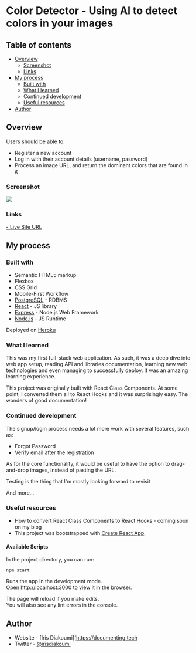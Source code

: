 # Color Detector - Using AI to detect colors in your images

## Table of contents

- [Overview](#overview)
  - [Screenshot](#screenshot)
  - [Links](#links)
- [My process](#my-process)
  - [Built with](#built-with)
  - [What I learned](#what-i-learned)
  - [Continued development](#continued-development)
  - [Useful resources](#useful-resources)
- [Author](#author)

## Overview

Users should be able to:

- Register a new account
- Log in with their account details (username, password)
- Process an image URL, and return the dominant colors that are found in it

### Screenshot

![](./screenshot.jpg)

### Links

[- Live Site URL](https://color-palette-detector.herokuapp.com/)

## My process

### Built with

- Semantic HTML5 markup
- Flexbox
- CSS Grid
- Mobile-First Workflow
- [PostgreSQL](https://www.postgresql.org/) - RDBMS
- [React](https://reactjs.org/) - JS library
- [Express](https://expressjs.com/) - Node.js Web Framework
- [Node.js](https://nodejs.org/en/) - JS Runtime

Deployed on [Heroku](https://www.heroku.com/home)

### What I learned

This was my first full-stack web application. As such, it was a deep dive into web app setup, reading API and libraries documentation, learning new web technologies and even managing to successfully deploy. It was an amazing learning experience.

This project was originally built with React Class Components. At some point, I converted them all to React Hooks and it was surprisingly easy. The wonders of good documentation!

### Continued development

The signup/login process needs a lot more work with several features, such as:

- Forgot Password
- Verify email after the registration

As for the core functionality, it would be useful to have the option to drag-and-drop images, instead of pasting the URL.

Testing is the thing that I'm mostly looking forward to revisit

And more...

### Useful resources

- How to convert React Class Components to React Hooks - coming soon on my blog
- This project was bootstrapped with [Create React App](https://github.com/facebook/create-react-app).

#### Available Scripts

In the project directory, you can run:

`npm start`

Runs the app in the development mode.\
Open [http://localhost:3000](http://localhost:3000) to view it in the browser.

The page will reload if you make edits.\
You will also see any lint errors in the console.

## Author

- Website - [Iris Diakoumi](https://documenting.tech
- Twitter - [@irisdiakoumi](https://www.twitter.com/irisdiakoumi)
